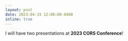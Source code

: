 ```yaml
---
layout: post
date: 2023-04-15 12:00:00-0400
inline: true
---
```


I will have two presentations at **2023 CORS Conference**!
